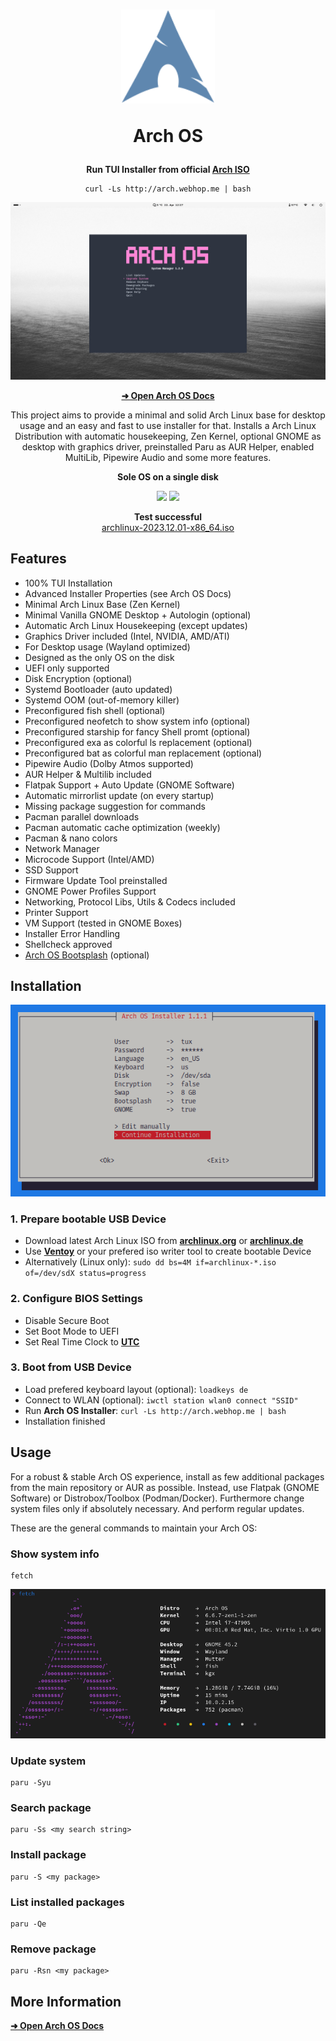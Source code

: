 <h1 align="center">
  <img src="./logo.svg" width="150" height="150"/>
  <p>Arch OS</p>
</h1>

<p align="center"><strong>Run TUI Installer from official <a target="_blank" href="https://archlinux.org/download/">Arch ISO</a></strong></p>

<div align="center">

```
curl -Ls http://arch.webhop.me | bash
```

</div>

<p align="center"><img src="./screenshots/desktop.jpg" /></p>

<div align="center">

**[➜ Open Arch OS Docs](DOCS.md)**

</div>

<p align="center">
This project aims to provide a minimal and solid Arch Linux base for desktop usage and an easy and fast to use installer for that.
Installs a Arch Linux Distribution with automatic housekeeping, Zen Kernel, optional GNOME as desktop with graphics driver, preinstalled Paru as AUR Helper, enabled MultiLib, Pipewire Audio and some more features.
</p>

<p align="center"><strong>Sole OS on a single disk</strong></p>

<p align="center">
  <img src="https://img.shields.io/badge/MAINTAINED-YES-green?style=for-the-badge">
  <img src="https://img.shields.io/badge/LICENSE-MIT-blue?style=for-the-badge">
</p>

<p align="center">
  <strong>Test successful</strong>
  <br>
  <a target="_blank" href="https://www.archlinux.de/releases/2023.12.01">archlinux-2023.12.01-x86_64.iso</a>
</p>

## Features

- 100% TUI Installation
- Advanced Installer Properties (see Arch OS Docs)
- Minimal Arch Linux Base (Zen Kernel)
- Minimal Vanilla GNOME Desktop + Autologin (optional)
- Automatic Arch Linux Housekeeping (except updates)
- Graphics Driver included (Intel, NVIDIA, AMD/ATI)
- For Desktop usage (Wayland optimized)
- Designed as the only OS on the disk
- UEFI only supported
- Disk Encryption (optional)
- Systemd Bootloader (auto updated)
- Systemd OOM (out-of-memory killer)
- Preconfigured fish shell (optional)
- Preconfigured neofetch to show system info (optional)
- Preconfigured starship for fancy Shell promt (optional)
- Preconfigured exa as colorful ls replacement (optional)
- Preconfigured bat as colorful man replacement (optional)
- Pipewire Audio (Dolby Atmos supported)
- AUR Helper & Multilib included
- Flatpak Support + Auto Update (GNOME Software)
- Automatic mirrorlist update (on every startup)
- Missing package suggestion for commands
- Pacman parallel downloads
- Pacman automatic cache optimization (weekly)
- Pacman & nano colors
- Network Manager
- Microcode Support (Intel/AMD)
- SSD Support
- Firmware Update Tool preinstalled
- GNOME Power Profiles Support
- Networking, Protocol Libs, Utils & Codecs included
- Printer Support
- VM Support (tested in GNOME Boxes)
- Installer Error Handling
- Shellcheck approved
- [Arch OS Bootsplash](https://github.com/murkl/plymouth-theme-arch-os) (optional)

## Installation

<p><img src="./screenshots/installer.png" /></p>

### 1. Prepare bootable USB Device

- Download latest Arch Linux ISO from **[archlinux.org](https://www.archlinux.org/download)** or **[archlinux.de](https://www.archlinux.de/download)**
- Use **[Ventoy](https://www.ventoy.net/en/download.html)** or your prefered iso writer tool to create bootable Device
- Alternatively (Linux only): `sudo dd bs=4M if=archlinux-*.iso of=/dev/sdX status=progress`

### 2. Configure BIOS Settings

- Disable Secure Boot
- Set Boot Mode to UEFI
- Set Real Time Clock to **[UTC](https://time.is/de/UTC)**

### 3. Boot from USB Device

- Load prefered keyboard layout (optional): `loadkeys de`
- Connect to WLAN (optional): `iwctl station wlan0 connect "SSID"`
- Run **Arch OS Installer**: `curl -Ls http://arch.webhop.me | bash`
- Installation finished

## Usage

For a robust & stable Arch OS experience, install as few additional packages from the main repository or AUR as possible. Instead, use Flatpak (GNOME Software) or Distrobox/Toolbox (Podman/Docker). Furthermore change system files only if absolutely necessary. And perform regular updates.

These are the general commands to maintain your Arch OS:

### Show system info

```
fetch
```

<img src="screenshots/neofetch.png" />

### Update system

```
paru -Syu
```

### Search package

```
paru -Ss <my search string>
```

### Install package

```
paru -S <my package>
```

### List installed packages

```
paru -Qe
```

### Remove package

```
paru -Rsn <my package>
```

## More Information

**[➜ Open Arch OS Docs](DOCS.md)**
